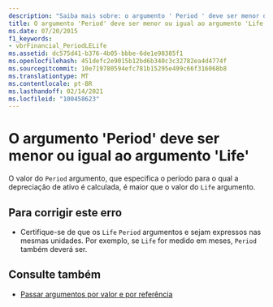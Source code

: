 ```yaml
---
description: "Saiba mais sobre: o argumento ' Period ' deve ser menor ou igual ao argumento ' Life '"
title: O argumento 'Period' deve ser menor ou igual ao argumento 'Life'
ms.date: 07/20/2015
f1_keywords:
- vbrFinancial_PeriodLELife
ms.assetid: dc575d41-b376-4b05-bbbe-6de1e98385f1
ms.openlocfilehash: 451defc2e9015b12bd6b340c3c32782ea4d4774f
ms.sourcegitcommit: 10e719780594efc781b15295e499c66f316068b8
ms.translationtype: MT
ms.contentlocale: pt-BR
ms.lasthandoff: 02/14/2021
ms.locfileid: "100458623"
---
```

# <a name="argument-period-must-be-less-than-or-equal-to-argument-life"></a>O argumento 'Period' deve ser menor ou igual ao argumento 'Life'

O valor do `Period` argumento, que especifica o período para o qual a depreciação de ativo é calculada, é maior que o valor do `Life` argumento.  
  
## <a name="to-correct-this-error"></a>Para corrigir este erro  
  
- Certifique-se de que os `Life` `Period` argumentos e sejam expressos nas mesmas unidades. Por exemplo, se `Life` for medido em meses, `Period` também deverá ser.  
  
## <a name="see-also"></a>Consulte também

- [Passar argumentos por valor e por referência](../programming-guide/language-features/procedures/passing-arguments-by-value-and-by-reference.md)
